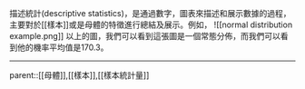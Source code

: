 描述統計(descriptive statistics)，是通過數字，圖表來描述和展示數據的過程，主要對於[[樣本]]或是母體的特徵進行總結及展示。例如，
![[normal distribution example.png]]
以上的圖，我們可以看到這張圖是一個常態分佈，而我們可以看到他的機率平均值是170.3。
- - -
parent::[[母體]],[[樣本]],[[樣本統計量]]